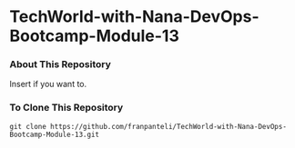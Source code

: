 # TechWorld-with-Nana-DevOps-Bootcamp-Module-13
### About This Repository
Insert if you want to.

### To Clone This Repository
```
git clone https://github.com/franpanteli/TechWorld-with-Nana-DevOps-Bootcamp-Module-13.git
